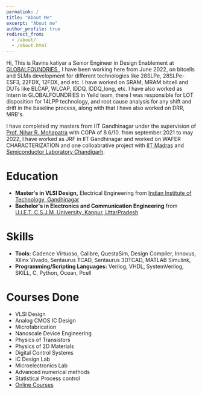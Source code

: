 ```yaml
---
permalink: /
title: "About Me"
excerpt: "About me"
author_profile: true
redirect_from: 
  - /about/
  - /about.html
---
```


Hi,
This is Ravins katiyar a Senior Engineer in Design Enablement at <a href='https://gf.com/'> GLOBALFOUNDRIES </a>, I have been working here from June 2022, on bitcells and SLMs  development for different technologies like 28SLPe, 28SLPe-ESF3, 22FDX, 12FDX, and etc. I have worked on SRAM, MRAM bitcell and DUTs like BLCAP, WLCAP, IDDQ, IDDQ_long, etc. I have also worked as Intern in GLOBALFOUNDRIES in Yeild team, there I was responsible for LOT disposition for 14LPP technology, and root cause analysis for any shift and drift in the baseline process, along with that I have also worked on DRR, MRB's. 

I have completed my masters from IIT Gandhinagar under the supervision of <a href='https://iitgn.ac.in/faculty/ee/fac-nihar'>Prof. Nihar R. Mohapatra</a> with CGPA of 8.6/10. from september 2021 to may 2022, I have worked as JRF in IIT Gandhinagar and worked on WAFER CHARACTERIZATION and one colloabrative project with <a href='https://www.iitm.ac.in/'> IIT Madras</a> and <a href='https://www.scl.gov.in/'> Semiconductor Laboratory Chandigarh</a>.

Education
======
* **Master's in VLSI Design,** Electrical Engineering from <a href='https://iitgn.ac.in/'> Indian Institute of Technology, Gandhinagar</a>
* **Bachelor's in Electronics and Communication Engineering** from <a href='http://www.uietkanpur.com/'> U.I.E.T. C.S.J.M. University, Kanpur, UttarPradesh</a>

Skills
======
* **Tools:** Cadence Virtuoso, Calibre, QuestaSim, Design Compiler, Innovus, Xilinx Vivado, Sentaurus TCAD, Sentaurus 3DTCAD, MATLAB Simulink, 
* **Programming/Scripting Languages:** Verilog, VHDL, SystemVerilog, SKILL, C, Python, Ocean, Pcell

Courses Done
======
* VLSI Design
* Analog CMOS IC Design
* Microfabrication
* Nanoscale Device Engineering
* Physics of Transistors
* Physics of 2D Materials
* Digital Control Systems
* IC Design Lab
* Microelectronics Lab
* Advanced numerical methods
* Statistical Process control
* <a href= 'https://nanohub.org/members/287190/courses'> Online Courses </a> 
